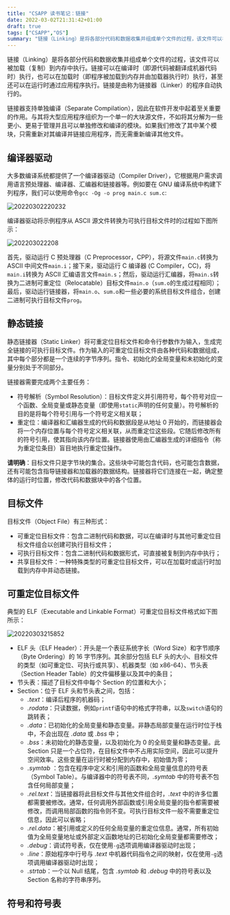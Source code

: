 ```yaml
---
title: "CSAPP 读书笔记：链接"
date: 2022-03-02T21:31:42+01:00
draft: true
tags: ["CSAPP","OS"]
summary: "链接（Linking）是将各部分代码和数据收集并组成单个文件的过程，该文件可以被加载（复制）到内存中执行。链接可以在编译时（即源代码被翻译成机器代码时）执行，也可以在加载时 ..."
---
```


链接（Linking）是将各部分代码和数据收集并组成单个文件的过程，该文件可以被加载（复制）到内存中执行。链接可以在编译时（即源代码被翻译成机器代码时）执行，也可以在加载时（即程序被加载到内存并由加载器执行时）执行，甚至还可以在运行时通过应用程序执行。链接是由称为链接器（Linker）的程序自动执行的。

链接器支持单独编译（Separate Compilation），因此在软件开发中起着至关重要的作用。与其将大型应用程序组织为一个单一的大块源文件，不如将其分解为一些更小、更易于管理并且可以单独修改和编译的模块。如果我们修改了其中某个模块，只需重新对其编译并链接应用程序，而无需重新编译其他文件。

## 编译器驱动

大多数编译系统都提供了一个编译器驱动（Compiler Driver），它根据用户需求调用语言预处理器、编译器、汇编器和链接器等。例如要在 GNU 编译系统中构建下列程序，我们可以使用命令`gcc -Og -o prog main.c sum.c`:

![20220302220232](https://cdn.jsdelivr.net/gh/koktlzz/ImgBed@master/20220302220232.png)

编译器驱动将示例程序从 ASCII 源文件转换为可执行目标文件时的过程如下图所示：

![202203022208](https://cdn.jsdelivr.net/gh/koktlzz/ImgBed@master/202203022208.png)

首先，驱动运行 C 预处理器（C Preprocessor，CPP），将源文件`main.c`转换为 ASCII 中间文件`main.i`；接下来，驱动运行 C 编译器 (C Compiler，CC)，将`main.i`转换为 ASCII
汇编语言文件`main.s`；然后，驱动运行汇编器，将`main.s`转换为二进制可重定位（Relocatable）目标文件`main.o`（`sum.o`的生成过程相同）；最后，驱动运行链接器，将`main.o`、`sum.o`和一些必要的系统目标文件组合，创建二进制可执行目标文件`prog`。

## 静态链接

静态链接器（Static Linker）将可重定位目标文件和命令行参数作为输入，生成完全链接的可执行目标文件。作为输入的可重定位目标文件由各种代码和数据组成，其中每个部分都是一个连续的字节序列。指令、初始化的全局变量和未初始化的变量分别处于不同部分。

链接器需要完成两个主要任务：

- 符号解析（Symbol Resolution）：目标文件定义并引用符号，每个符号对应一个函数、全局变量或静态变量（即使用`static`声明的任何变量）。符号解析的目的是将每个符号引用与一个符号定义相关联；
- 重定位：编译器和汇编器生成的代码和数据段是从地址 0 开始的，而链接器会将一个内存位置与每个符号定义相关联，从而重定位这些段。它随后修改所有的符号引用，使其指向该内存位置。链接器使用由汇编器生成的详细指令（称为重定位条目）盲目地执行重定位操作。

**请明确**：目标文件只是字节块的集合。这些块中可能包含代码，也可能包含数据，还有可能包含指导链接器和加载器的数据结构。链接器将它们连接在一起，确定整体的运行时位置，修改代码和数据块中的各个位置。

## 目标文件

目标文件（Object File）有三种形式：

- 可重定位目标文件：包含二进制代码和数据，可以在编译时与其他可重定位目标文件组合以创建可执行目标文件；
- 可执行目标文件：包含二进制代码和数据形式，可直接被复制到内存中执行；
- 共享目标文件：一种特殊类型的可重定位目标文件，可以在加载时或运行时加载到内存中并动态链接。

## 可重定位目标文件

典型的 ELF（Executable and Linkable Format）可重定位目标文件格式如下图所示：

![20220303215852](https://cdn.jsdelivr.net/gh/koktlzz/ImgBed@master/20220303215852.png)

- ELF 头（ELF Header）：开头是一个表征系统字长（Word Size）和字节顺序（Byte Ordering）的 16 字节序列。其余部分包括 ELF 头的大小、目标文件的类型（如可重定位、可执行或共享）、机器类型（如 x86-64）、节头表（Section Header Table）的文件偏移量以及其中的条目；
- 节头表：描述了目标文件中每个 Section 的位置和大小；
- Section：位于 ELF 头和节头表之间，包括：
  - *.text*：编译后程序的机器码；
  - *.rodata*：只读数据，例如`printf`语句中的格式字符串，以及`switch`语句的跳转表；
  - *.data*：已初始化的全局变量和静态变量。非静态局部变量在运行时位于栈中，不会出现在 *.data* 或 *.bss* 中；
  - *.bss*：未初始化的静态变量，以及初始化为 0 的全局变量和静态变量。此 Section 只是一个占位符，在目标文件中不占用实际空间，因此可以提升空间效率。这些变量在运行时被分配到内存中，初始值为零；
  - *.symtab* ：包含在程序中定义和引用的函数和全局变量信息的符号表（Symbol Table）。与编译器中的符号表不同，*.symtab* 中的符号表不包含任何局部变量；
  - *.rel.text*：当链接器将此目标文件与其他文件组合时，*.text* 中的许多位置都需要被修改。通常，任何调用外部函数或引用全局变量的指令都需要被修改，而调用局部函数的指令则不变。可执行目标文件一般不需要重定位信息，因此可以省略；
  - *.rel.data*：被引用或定义的任何全局变量的重定位信息。通常，所有初始值为全局变量地址或外部定义函数地址的已初始化全局变量都需要修改；
  - *.debug*：调试符号表，仅在使用`-g`选项调用编译器驱动时出现；
  - *.line*：原始程序中行号与 *.text* 中机器代码指令之间的映射，仅在使用`-g`选项调用编译器驱动时出现；
  - *.strtab*：一个以 Null 结尾，包含 *.symtab* 和 *.debug* 中的符号表以及 Section 名称的字符串序列。

## 符号和符号表

